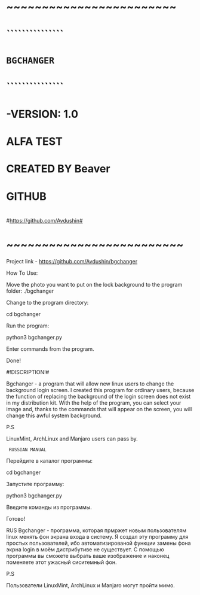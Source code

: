 
#  ~~~~~~~~~~~~~~~~~~~~~~~~ #
#			                      #
#    ```````````````	      #
#    `BGCHANGER    `	      #
#    ```````````````	      #			
#   -VERSION: 1.0	          #
#	ALFA TEST	                #
#			                      #
#  CREATED BY Beaver  	    #
#       GITHUB		          #
#			                      #
#https://github.com/Avdushin#
# ~~~~~~~~~~~~~~~~~~~~~~~~~ #


Project link - https://github.com/Avdushin/bgchanger

   How To Use:
   
Move the photo you want to put on the lock background to the program folder: ./bgchanger

Change to the program directory:

cd bgchanger

Run the program:

python3 bgchanger.py

Enter commands from the program.

Done!


#!DISCRIPTION!#

Bgchanger - a program that will allow new linux users to change the background
login screen.
I created this program for ordinary users, because the function of replacing the background of the login screen does not exist in my distribution kit.
With the help of the program, you can select your image and, thanks to the commands that will appear on the screen, you will change this awful system background.

P.S

LinuxMint, ArchLinux and Manjaro users can pass by.



     RUSSIAN MANUAL
   
Перейдите в каталог программы:

cd bgchanger

Запустите программу:

python3 bgchanger.py

Введите команды из программы.

Готово!


RUS 
Bgchanger - программа, которая прмржет новым пользователям linux менять фон 
экрана входа в систему. 
Я создал эту программу для простых пользователей, ибо автоматизированой функции замены фона экрна login в моём дистрибутиве не существует.
С помощью программы вы сможете выбрать ваше изображение и наконец поменяете этот ужасный сиситемный фон.

P.S

Пользователи LinuxMint, ArchLinux и  Manjaro могут пройти мимо.
